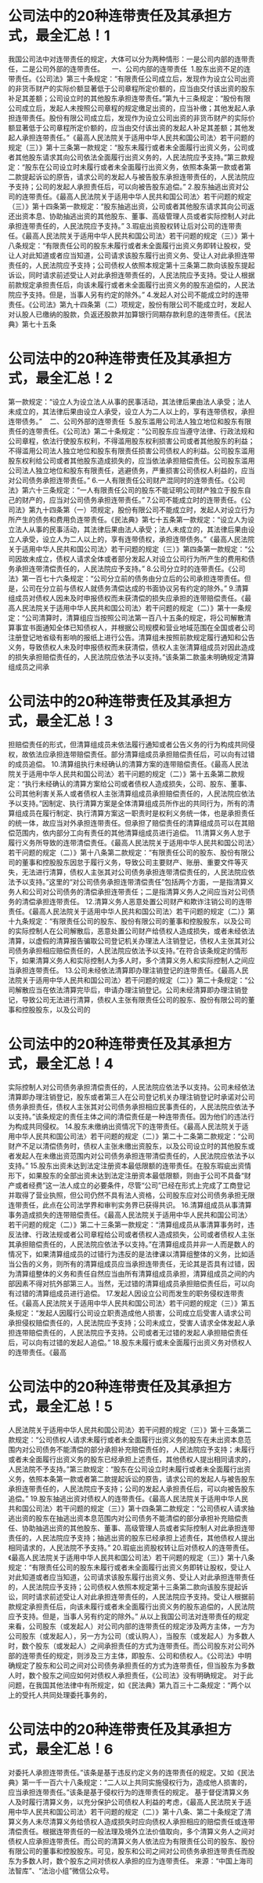 # 公司法中的20种连带责任及其承担方式，最全汇总！1


我国公司法中对连带责任的规定，大体可以分为两种情形：一是公司内部的连带责任，二是公司外部的连带责任。
 
 一、公司内部的连带责任 
1.股东出资不足的连带责任。《公司法》第三十条规定：“有限责任公司成立后，发现作为设立公司出资的非货币财产的实际价额显著低于公司章程所定价额的，应当由交付该出资的股东补足其差额；公司设立时的其他股东承担连带责任。”第九十三条规定：“股份有限公司成立后，发起人未按照公司章程的规定缴足出资的，应当补缴；其他发起人承担连带责任。股份有限公司成立后，发现作为设立公司出资的非货币财产的实际价额显著低于公司章程所定价额的，应当由交付该出资的发起人补足其差额；其他发起人承担连带责任。”《最高人民法院关于适用中华人民共和国公司法〉若干问题的规定（三）》第十三条第一款规定：“股东未履行或者未全面履行出资义务，公司或者其他股东请求其向公司依法全面履行出资义务的，人民法院应予支持。”第三款规定：“股东在公司设立时未履行或者未全面履行出资义务，依照本条第一款或者第二款提起诉讼的原告，请求公司的发起人与被告股东承担连带责任的，人民法院应予支持；公司的发起人承担责任后，可以向被告股东追偿。”
2.股东抽逃出资对公司的连带责任。《最高人民法院关于适用中华人民共和国公司法〉若干问题的规定（三）》第十四条第一款规定：“股东抽逃出资，公司或者其他股东请求其向公司返还出资本息、协助抽逃出资的其他股东、董事、高级管理人员或者实际控制人对此承担连带责任的，人民法院应予支持。”
3.瑕疵出资股权转让后对公司的连带责任。《最高人民法院关于适用中华人民共和国公司法〉若干问题的规定（三）》第十八条规定：“有限责任公司的股东未履行或者未全面履行出资义务即转让股权，受让人对此知道或者应当知道，公司请求该股东履行出资义务、受让人对此承担连带责任的，人民法院应予支持；公司债权人依照本规定第十三条第二款向该股东提起诉讼，同时请求前述受让人对此承担连带责任的，人民法院应予支持。受让人根据前款规定承担责任后，向该未履行或者未全面履行出资义务的股东追偿的，人民法院应予支持。但是，当事人另有约定的除外。”
4.发起人对公司不能成立时的连带责任。《公司法》第九十四条第（二）项规定，股份有限公司不能成立时，发起人对认股人已缴纳的股款，负返还股款并加算银行同期存款利息的连带责任。《民法典》第七十五条

# 公司法中的20种连带责任及其承担方式，最全汇总！2

第一款规定：“设立人为设立法人从事的民事活动，其法律后果由法人承受；法人未成立的，其法律后果由设立人承受，设立人为二人以上的，享有连带债权，承担连带债务。”
 
 二、公司外部的连带责任 
5.股东滥用公司法人独立地位和股东有限责任的连带责任。《公司法》第二十条规定：“公司股东应当遵守法律、行政法规和公司章程，依法行使股东权利，不得滥用股东权利损害公司或者其他股东的利益；不得滥用公司法人独立地位和股东有限责任损害公司债权人的利益。公司股东滥用股东权利给公司或者其他股东造成损失的，应当依法承担赔偿责任。公司股东滥用公司法人独立地位和股东有限责任，逃避债务，严重损害公司债权人利益的，应当对公司债务承担连带责任。”
6.一人有限责任公司财产混同时的连带责任。《公司法》第六十三条规定：“一人有限责任公司的股东不能证明公司财产独立于股东自己的财产的，应当对公司债务承担连带责任。”
7.公司不能成立时的连带责任。《公司法》第九十四条第（一）项规定，股份有限公司不能成立时，发起人对设立行为所产生的债务和费用负连带责任。《民法典》第七十五条第一款规定：“设立人为设立法人从事的民事活动，其法律后果由法人承受；法人未成立的，其法律后果由设立人承受，设立人为二人以上的，享有连带债权，承担连带债务。”《最高人民法院关于适用中华人民共和国公司法〉若干问题的规定（三）》第四条第一款规定：“公司因故未成立，债权人请求全体或者部分发起人对设立公司行为所产生的费用和债务承担连带清偿责任的，人民法院应予支持。”
8.公司分立时的连带责任。《公司法》第一百七十六条规定：“公司分立前的债务由分立后的公司承担连带责任。但是，公司在分立前与债权人就债务清偿达成的书面协议另有约定的除外。”
9.清算组成员对债权人因未及时申报债权而未获清偿的损失应承担的连带赔偿责任。《最高人民法院关于适用中华人民共和国公司法〉若干问题的规定（二）》第十一条规定：“公司清算时，清算组应当按照公司法第一百八十五条的规定，将公司解散清算事宜书面通知全体已知债权人，并根据公司规模和营业地域范围在全国或者公司注册登记地省级有影响的报纸上进行公告。清算组未按照前款规定履行通知和公告义务，导致债权人未及时申报债权而未获清偿，债权人主张清算组成员对因此造成的损失承担赔偿责任的，人民法院应依法予以支持。”该条第二款虽未明确规定清算组成员之间承

# 公司法中的20种连带责任及其承担方式，最全汇总！3

担赔偿责任的形式，但清算组成员未依法履行通知或者公告义务的行为构成共同侵权，故依法应承担连带赔偿责任。部分清算组成员承担赔偿责任后，可以向有过错的成员追偿。
10.清算组执行未经确认的清算方案的连带赔偿责任。《最高人民法院关于适用中华人民共和国公司法〉若干问题的规定（二）》第十五条第二款规定：“执行未经确认的清算方案给公司或者债权人造成损失，公司、股东、董事、公司其他利害关系人或者债权人主张清算组成员承担赔偿责任的，人民法院应依法予以支持。”因制定、执行清算方案是全体清算组成员所作出的共同行为，所有的清算组成员在履行制定、执行清算方案这一职责时是权利义务统一体，也是承担责任的统一体，故应当对外承担连带责任。但承担了赔偿责任的清算组成员可以在其赔偿范围内，依内部分工向有责任的其他清算组成员进行追偿。
11.清算义务人怠于履行义务所导致的连带清偿责任。《最高人民法院关于适用中华人民共和国公司法〉若干问题的规定（二）》第十八条第二款规定：“有限责任公司的股东、股份有限公司的董事和控股股东因怠于履行义务，导致公司主要财产、账册、重要文件等灭失，无法进行清算，债权人主张其对公司债务承担连带清偿责任的，人民法院应依法予以支持。”这里的“对公司债务承担连带清偿责任”包括两个方面，一是指清算义务人和公司对公司债务的清偿承担连带责任；二是指清算义务人之间应当对公司债务的清偿承担连带责任。
12.清算义务人恶意处置公司财产和欺诈注销公司的连带责任。《最高人民法院关于适用中华人民共和国公司法〉若干问题的规定（二）》第十九条规定：“有限责任公司的股东、股份有限公司的董事和控股股东，以及公司的实际控制人在公司解散后，恶意处置公司财产给债权人造成损失，或者未经依法清算，以虚假的清算报告骗取公司登记机关办理法人注销登记，债权人主张其对公司债务承担相应赔偿责任的，人民法院应依法予以支持。”在符合该条规定的情形下，如果清算义务人和实际控制人为多人时，多个清算义务人和实际控制人之间应当承担连带责任。
13.公司未经依法清算即办理注销登记的连带责任。《最高人民法院关于适用中华人民共和国公司法〉若干问题的规定（二）》第二十条规定：“公司解散应当在依法清算完毕后，申请办理注销登记。公司未经清算即办理注销登记，导致公司无法进行清算，债权人主张有限责任公司的股东、股份有限公司的董事和控股股东，以及公司的

# 公司法中的20种连带责任及其承担方式，最全汇总！4

实际控制人对公司债务承担清偿责任的，人民法院应依法予以支持。公司未经依法清算即办理注销登记，股东或者第三人在公司登记机关办理注销登记时承诺对公司债务承担责任，债权人主张其对公司债务承担相应民事责任的，人民法院应依法予以支持。”该条规定的责任主体之间的清偿责任是一种连带责任。因为他们的违法行为构成共同侵权。
14.股东未缴纳出资情况下的连带责任。《最高人民法院关于适用中华人民共和国公司法〉若干问题的规定（二）》第二十二条第二款规定：“公司财产不足以清偿债务时，债权人主张未缴出资股东，以及公司设立时的其他股东或者发起人在未缴出资范围内对公司债务承担连带清偿责任的，人民法院应依法予以支持。”
15.股东出资未达到法定注册资本最低限额的连带责任。在股东瑕疵出资情形下，如果股东的全部出资未达到法定注册资本最低限额，则由于公司不具备“财产或者经费”这一法人成立的必要条件，尽管“公司”已经在形式上完成了工商登记并取得了营业执照，但公司仍然不具有法人资格，公司股东应对公司债务承担无限连带责任，此点在公司法学界和审判实务界已获得共识。
16.清算组成员从事清算事务造成损失的连带赔偿责任。《最高人民法院关于适用中华人民共和国公司法〉若干问题的规定（二）》第二十三条第一款规定：“清算组成员从事清算事务时，违反法律、行政法规或者公司章程给公司或者债权人造成损失，公司或者债权人主张其承担赔偿责任的，人民法院应依法予以支持。”在清算组成员并非一人而是数人的情况下，如果清算组成员的过错行为违反的是法律课以清算组整体的义务，比如适当公告的义务，则所有的清算组成员应当承担连带责任，无论其是否具有过错，因为清算组整体的义务和责任自然应当由所有清算组成员承担，清算组成员之间的内部因素不得对抗外部第三人。当然，无过错的清算组成员承担赔偿责任后，可以向有过错的清算组成员进行追偿。
17.发起人因设立公司而发生的职务侵权连带责任。《最高人民法院关于适用中华人民共和国公司法〉若干问题的规定（三）》第五条规定：“发起人因履行公司设立职责造成他人损害，公司成立后受害人请求公司承担侵权赔偿责任的，人民法院应予支持；公司未成立，受害人请求全体发起人承担连带赔偿责任的，人民法院应予支持。公司或者无过错的发起人承担赔偿责任后，可以向有过错的发起人追偿。”
18.股东未履行或未全面履行出资义务对债权人的连带责任。《最高

# 公司法中的20种连带责任及其承担方式，最全汇总！5

人民法院关于适用中华人民共和国公司法〉若干问题的规定（三）》第十三条第二款规定：“公司债权人请求未履行或者未全面履行出资义务的股东在未出资本息范围内对公司债务不能清偿的部分承担补充赔偿责任的，人民法院应予支持；未履行或者未全面履行出资义务的股东已经承担上述责任，其他债权人提出相同请求的，人民法院不予支持。”第三款规定：“股东在公司设立时未履行或者未全面履行出资义务，依照本条第一款或者第二款提起诉讼的原告，请求公司的发起人与被告股东承担连带责任的，人民法院应予支持；公司的发起人承担责任后，可以向被告股东追偿。”
19.股东抽逃出资对债权人的连带责任。《最高人民法院关于适用中华人民共和国公司法〉若干问题的规定（三）》第十四条第二款规定：“公司债权人请求抽逃出资的股东在抽逃出资本息范围内对公司债务不能清偿的部分承担补充赔偿责任、协助抽逃出资的其他股东、董事、高级管理人员或者实际控制人对此承担连带责任的，人民法院应予支持；抽逃出资的股东已经承担上述责任，其他债权人提出相同请求的，人民法院不予支持。”
20.瑕疵出资股权转让后对债权人的连带责任。《最高人民法院关于适用中华人民共和国公司法〉若干问题的规定（三）》第十八条规定：“有限责任公司的股东未履行或者未全面履行出资义务即转让股权，受让人对此知道或者应当知道，公司请求该股东履行出资义务、受让人对此承担连带责任的，人民法院应予支持；公司债权人依照本规定第十三条第二款向该股东提起诉讼，同时请求前述受让人对此承担连带责任的，人民法院应予支持。受让人根据前款规定承担责任后，向该未履行或者未全面履行出资义务的股东追偿的，人民法院应予支持。但是，当事人另有约定的除外。”
从以上我国公司法对连带责任的规定来看，公司股东（或发起人）对公司内部的连带责任的规定涉及两方主体，一方为公司股东（或发起人），另一方为公司（或认购人），当股东（或发起人）为多数人时，数个股东（或发起人）之间承担责任的方式为连带责任。而公司股东对公司外部的连带责任的规定，则涉及三方主体，即股东、公司和债权人。《公司法》中明确规定了股东和公司之间对公司债务承担责任的方式为连带责任，但当股东为多数人时，数个股东之间应如何对债权人承担责任，《公司法》没有明确规定。
对于此问题，在我国其他法律中有所规定，如《民法典》第九百三十二条规定：“两个以上的受托人共同处理委托事务的，

# 公司法中的20种连带责任及其承担方式，最全汇总！6

对委托人承担连带责任。”该条是基于违反约定义务的连带责任的规定。又如《民法典》第一千一百六十八条规定：“二人以上共同实施侵权行为，造成他人损害的，应当承担连带责任。”该条是基于侵权行为的连带责任的规定。
基于督促清算义务人及时履行清算义务，以充分保护公司债权人利益的考虑，《最高人民法院关于适用中华人民共和国公司法〉若干问题的规定（二）》第十八条、第二十条规定了清算义务人未尽清算义务给债权人造成损失时应向债权人承担相应的赔偿责任或连带清偿责任。根据连带责任的一般法理及境外立法价值取向，多个清算义务人之间对债权人应承担连带责任。而公司的清算义务人依法应为有限责任公司的股东、股份有限公司的董事和控股股东。可见，股东和公司之间对公司债务承担连带责任而股东为多数人时，数个股东之间对债权人承担的应为连带责任。
来源：“中国上海司法智库”、“法治小组”微信公众号。



